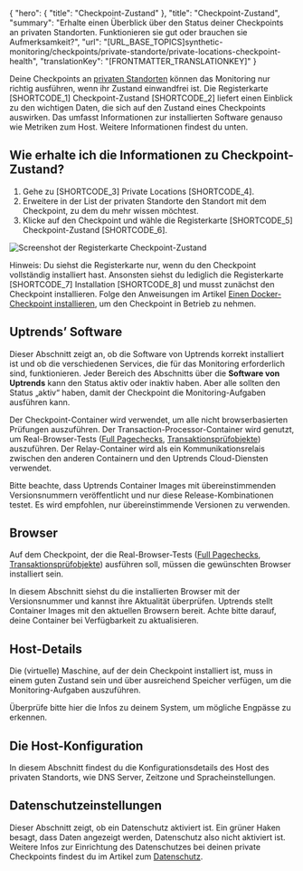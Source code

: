 {
  "hero": {
    "title": "Checkpoint-Zustand"
  },
  "title": "Checkpoint-Zustand",
  "summary": "Erhalte einen Überblick über den Status deiner Checkpoints an privaten Standorten. Funktionieren sie gut oder brauchen sie Aufmerksamkeit?",
  "url": "[URL_BASE_TOPICS]synthetic-monitoring/checkpoints/private-standorte/private-locations-checkpoint-health",
  "translationKey": "[FRONTMATTER_TRANSLATIONKEY]"
}

Deine Checkpoints an [privaten Standorten]([LINK_URL_1]) können das Monitoring nur richtig ausführen, wenn ihr Zustand einwandfrei ist. Die Registerkarte [SHORTCODE_1] Checkpoint-Zustand [SHORTCODE_2] liefert einen Einblick zu den wichtigen Daten, die sich auf den Zustand eines Checkpoints auswirken. Das umfasst Informationen zur installierten Software genauso wie Metriken zum Host. Weitere Informationen findest du unten.

## Wie erhalte ich die Informationen zu Checkpoint-Zustand?

1. Gehe zu [SHORTCODE_3] Private Locations [SHORTCODE_4].
2. Erweitere in der List der privaten Standorte den Standort mit dem Checkpoint, zu dem du mehr wissen möchtest.
3. Klicke auf den Checkpoint und wähle die Registerkarte [SHORTCODE_5] Checkpoint-Zustand [SHORTCODE_6].

![Screenshot der Registerkarte Checkpoint-Zustand]([LINK_URL_2])

Hinweis: Du siehst die Registerkarte nur, wenn du den Checkpoint vollständig installiert hast. Ansonsten siehst du lediglich die Registerkarte [SHORTCODE_7] Installation [SHORTCODE_8] und musst zunächst den Checkpoint installieren. Folge den Anweisungen im Artikel [Einen Docker-Checkpoint installieren]([LINK_URL_3]), um den Checkpoint in Betrieb zu nehmen.

## Uptrends’ Software

Dieser Abschnitt zeigt an, ob die Software von Uptrends korrekt installiert ist und ob die verschiedenen Services, die für das Monitoring erforderlich sind, funktionieren. Jeder Bereich des Abschnitts über die **Software von Uptrends** kann den Status aktiv oder inaktiv haben. Aber alle sollten den Status „aktiv“ haben, damit der Checkpoint die Monitoring-Aufgaben ausführen kann.

Der Checkpoint-Container wird verwendet, um alle nicht browserbasierten Prüfungen auszuführen.
Der Transaction-Processor-Container wird genutzt, um Real-Browser-Tests ([Full Pagechecks]([LINK_URL_4]), [Transaktionsprüfobjekte]([LINK_URL_5])) auszuführen.
Der Relay-Container wird als ein Kommunikationsrelais zwischen den anderen Containern und den Uptrends Cloud-Diensten verwendet.

Bitte beachte, dass Uptrends Container Images mit übereinstimmenden Versionsnummern veröffentlicht und nur diese Release-Kombinationen testet. Es wird empfohlen, nur übereinstimmende Versionen zu verwenden.

## Browser

Auf dem Checkpoint, der die Real-Browser-Tests ([Full Pagechecks]([LINK_URL_6]), [Transaktionsprüfobjekte]([LINK_URL_7])) ausführen soll, müssen die gewünschten Browser installiert sein.

In diesem Abschnitt siehst du die installierten Browser mit der Versionsnummer und kannst ihre Aktualität überprüfen.
Uptrends stellt Container Images mit den aktuellen Browsern bereit. Achte bitte darauf, deine Container bei Verfügbarkeit zu aktualisieren.

## Host-Details

Die (virtuelle) Maschine, auf der dein Checkpoint installiert ist, muss in einem guten Zustand sein und über ausreichend Speicher verfügen, um die Monitoring-Aufgaben auszuführen.

Überprüfe bitte hier die Infos zu deinem System, um mögliche Engpässe zu erkennen.

## Die Host-Konfiguration

In diesem Abschnitt findest du die Konfigurationsdetails des Host des privaten Standorts, wie DNS Server, Zeitzone und Spracheinstellungen.

## Datenschutzeinstellungen

Dieser Abschnitt zeigt, ob ein Datenschutz aktiviert ist. Ein grüner Haken besagt, dass Daten angezeigt werden, Datenschutz also nicht aktiviert ist. Weitere Infos zur Einrichtung des Datenschutzes bei deinen private Checkpoints findest du im Artikel zum [Datenschutz]([LINK_URL_8]).


